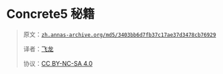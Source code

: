# Concrete5 秘籍

> 原文：[`zh.annas-archive.org/md5/3403bb6d7fb37c17ae37d3478cb76929`](https://zh.annas-archive.org/md5/3403bb6d7fb37c17ae37d3478cb76929)
> 
> 译者：[飞龙](https://github.com/wizardforcel)
> 
> 协议：[CC BY-NC-SA 4.0](http://creativecommons.org/licenses/by-nc-sa/4.0/)